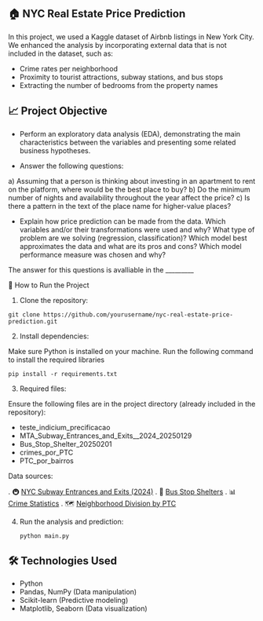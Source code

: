 ## 🏠 NYC Real Estate Price Prediction

In this project, we used a Kaggle dataset of Airbnb listings in New York City. We enhanced the analysis by incorporating external data that is not included in the dataset, such as:

+ Crime rates per neighborhood
+ Proximity to tourist attractions, subway stations, and bus stops
+ Extracting the number of bedrooms from the property names

## 📈 Project Objective

- Perform an exploratory data analysis (EDA), demonstrating the main characteristics between the variables and presenting some related business hypotheses.

- Answer the following questions:
  
a) Assuming that a person is thinking about investing in an apartment to rent on the platform, where would be the best place to buy?
b) Do the minimum number of nights and availability throughout the year affect the price?
c) Is there a pattern in the text of the place name for higher-value places?

- Explain how price prediction can be made from the data. Which variables and/or their transformations were used and why? What type of problem are we solving (regression, classification)? Which model best approximates the data and what are its pros and cons? Which model performance measure was chosen and why?

The answer for this questions is avalliable in the _________

🚀 How to Run the Project

1. Clone the repository:
   
```git clone https://github.com/yourusername/nyc-real-estate-price-prediction.git```

2. Install dependencies:

Make sure Python is installed on your machine. Run the following command to install the required libraries

```pip install -r requirements.txt``` 

3. Required files:

Ensure the following files are in the project directory (already included in the repository):

+ teste_indicium_precificacao
+ MTA_Subway_Entrances_and_Exits__2024_20250129
+ Bus_Stop_Shelter_20250201
+ crimes_por_PTC
+ PTC_por_bairros

Data sources:

. 🚇 [NYC Subway Entrances and Exits (2024)](https://data.ny.gov/Transportation/MTA-Subway-Entrances-and-Exits-2024/i9wp-a4ja/about_data)
. 🚌 [Bus Stop Shelters](https://data.cityofnewyork.us/Transportation/Bus-Stop-Shelters/qafz-7myz)
. 📊 [Crime Statistics](https://www.nyc.gov/site/nypd/stats/crime-statistics/historical.page)
. 🗺️ [Neighborhood Division by PTC](https://www.nyc.gov/site/nypd/bureaus/patrol/precincts-landing.page)

4. Run the analysis and prediction:

   ```python main.py```

## 🛠️ Technologies Used

+ Python
+ Pandas, NumPy (Data manipulation)
+ Scikit-learn (Predictive modeling)
+ Matplotlib, Seaborn (Data visualization)


